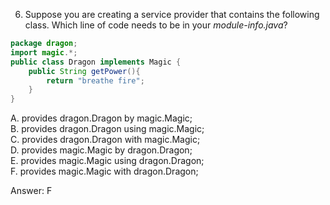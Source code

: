 6. Suppose you are creating a service provider that contains the following class. Which line of code needs to be in your
   *module-info.java*?

```java
package dragon;
import magic.*;
public class Dragon implements Magic {
    public String getPower(){
        return "breathe fire";
    }
}
```

A. provides dragon.Dragon by magic.Magic; <br>
B. provides dragon.Dragon using magic.Magic; <br>
C. provides dragon.Dragon with magic.Magic; <br>
D. provides magic.Magic by dragon.Dragon; <br>
E. provides magic.Magic using dragon.Dragon; <br>
F. provides magic.Magic with dragon.Dragon; <br>


Answer: F